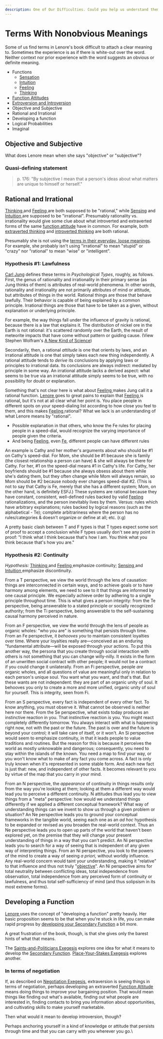 ```yaml
---
description: One of Our Difficulties. Could you help us understand them better?
---
```


# Terms With Nonobvious Meanings

Some of us find terms in Lenore's book difficult to attach a clear meaning to. Sometimes the experience is as if there is white-out over the word. Neither context nor prior experience with the word suggests an obvious or definite meaning.

* Functions
  * [Sensation](../function-attitude/perception/sensation/)
  * [Intuition](../function-attitude/perception/intuition/)
  * [Feeling](../function-attitude/judgement/feeling/)
  * [Thinking](../function-attitude/judgement/thinking/)
* [Function Attitudes](../function-attitude/)
* [Extroversion and Introversion](../../exegeses-and-hypotheses/introversion-extraversion/)
* Objective and Subjective
* Rational and Irrational
* Developing a function
* Logical Probabilities
* Imaginal

## Objective and Subjective

What does Lenore mean when she says "objective" or "subjective"?

### Quasi-defining statement&#xD;

> p. 176: "By subjective I mean that a person's ideas about what matters are unique to himself or herself."

## Rational and Irrational

[Thinking ](../function-attitude/judgement/thinking/)and [Feeling ](../function-attitude/judgement/feeling/)are both supposed to be "rational," while [Sensing](../function-attitude/perception/sensation/) and [Intuition ](../function-attitude/perception/intuition/)are supposed to be "irrational". Presumably rationality vs. irrationality would give some clue about what introverted and extraverted forms of the same [function attitude](../function-attitude/) have in common. For example, both [extraverted thinking](../function-attitude/judgement/thinking/extraverted-thinking.md) and [introverted thinking](../function-attitude/judgement/thinking/introverted-thinking.md) are both rational.

Presumably she is not using the [terms in their everyday, loose meanings](../../exegeses-and-hypotheses/not-personality/). For example, she probably isn't using "irrational" to mean "stupid" or "crazy" nor "rational" to mean "wise" or "intelligent".

### Hypothesis #1: Lawfulness

[Carl Jung](../../people-and-systems/carl-jung.md) defines these terms in _Psychological Types_, roughly, as follows. First, the genus of rationality and irrationality in their primary sense (as Jung thinks of them) is attributes of real-world phenomena. In other words, rationality and irrationality are not primarily attributes of mind or attitude, but attributes of things in the world. Rational things are those that behave lawfully. Their behavior is capable of being explained by a common principle. Irrational things are those that have to be taken as a given, without explanation or underlying principle.

For example, the way things fall under the influence of gravity is rational, because there is a law that explains it. The distribution of nickel ore in the Earth is not rational: it's scattered randomly over the Earth, the result of meteorite impacts that have come without pattern or guiding cause. (View Stephen Wolfram's [A New Kind of Science](https://www.wolframscience.com/nks/))

Secondarily, then, a rational _attitude_ is one that orients by laws, and an irrational attitude is one that simply takes each new thing independently. A rational attitude tends to _derive_ its conclusions by applying laws or principles to irrational data. Its conclusions are always indirect: mediated by principle in some way. An irrational attitude lacks a derived aspect: what seems to be true via an irrational attitude simply seems to be true, with no possibility for doubt or explanation.

Something that's not clear here is what about [Feeling ](../function-attitude/judgement/feeling/)makes Jung call it a rational function. [Lenore ](../../people-and-systems/lenore-thomson.md)goes to great pains to explain that [Feeling ](../function-attitude/judgement/feeling/)is rational, but it's not at all clear what her point is. You place people in different spots on your speed-dialing list according to how close you feel to them, and this makes [Feeling ](../function-attitude/judgement/feeling/)rational? What we lack is an understanding of what Lenore means by "rational".

* Possible explanation in that others, who know the Fe rules for placing people in a speed-dial, would recognize the varying importance of people given the criteria.
* And being [Feeling](../function-attitude/judgement/feeling/), even [Fe](../function-attitude/judgement/feeling/extraverted-feeling.md), different people can have different rules

An example is Cathy and her mother's arguments about who should be #1 on Cathy's speed-dial. For Mom, she should be #1 because she is family (the closest relationship a person can have) & she will always be there for Cathy. For her, #1 on the speed-dial means #1 in Cathy's life. For Cathy, her boyfriends should be #1 because she always obsess about them while she's dating them, but they often change while Mom will always remain, so Mom should be #2 because nobody ever changes speed-dial #2. (This is not to say that Cathy is Fe, merely that she has a different system; Mom, on the other hand, is definitely ESFJ.) These systems are rational because they have constant, consistent, well-defined rules backed by valid [Feeling ](../function-attitude/judgement/feeling/)rationalizations, and the person inevitably lives by them. Versus: rules which have arbitrary explanations; rules backed by logical reasons (such as the alphabetical - Te); complete arbitrariness where the person has no rules/categories & doesn't organize or define at all; etc. (r.g)

A pretty basic clash between T and F types is that T types expect some sort of proof to accept a conclusion while F types usually don't see any point in proof: "I think what I think because that's how I am. You think what you think because that's how you are."

### Hypothesis #2: Continuity

_Hypothesis:_ [Thinking ](../function-attitude/judgement/thinking/)and [Feeling ](../function-attitude/judgement/feeling/)emphasize continuity; [Sensing ](../function-attitude/perception/sensation/)and [Intuition ](../function-attitude/perception/intuition/)emphasize discontinuity.

From a T perspective, we view the world through the lens of causation: things are interconnected in certain ways, and to achieve goals or to have harmony among elements, we need to see to it that things are informed by one causal principle. We especially achieve order by adhering to a single principle throughout time. This is what gives a person integrity: from the Te perspective, being answerable to a stated principle or socially recognized authority; from the Ti perspective, being answerable to the self-sustaining causal harmony perceived in nature.

From an F perspective, we view the world through the lens of people as organic wholes: "who you are" is something that persists through time. From an Fe perspective, it _behooves you_ to maintain consistent loyalties over time. Where your loyalties really are—conceived as an enduring "fundamental attribute—will be exposed through your actions. To put this another way, the persona that you create through social interaction with others is not something that you can change willy-nilly. It exists in the form of an unwritten social contract with other people; it would not be a contract if you could change it unilaterally. From an Fi perspective, people _are_ organic wholes, and all questions of value are meaningful only in relation to each person's unique soul. You want what you want, and that's that. But these wants are not independent: they are part of an organic unity of soul. It behooves you only to create a more and more unified, organic unity of soul for yourself. This is integrity, seen from Fi.

From an S perspective, every fact is independent of every other fact. To know anything, you must observe it. What cannot be observed is neither here nor there. From the Se perspective, what exists today produces an instinctive reaction in you. That instinctive reaction _is_ you. You might react completely differently tomorrow. You always interact with what is happening right now, not with the past or the future. The past is over and the future is beyond your control; it will take care of itself, or it won't. An Si perspective would seem to emphasize continuity, in that it leads people to value traditions and routines. But the reason for this is because it perceives the world as mostly unknowable and dangerous; consequently, you need to stay within the islands of the known. You need a map to find your way, or you won't know what to make of any fact you come across. A fact is only truly known when it's represented in some stable form. And each new fact is just that: new, and independent of other facts. It becomes relevant to you by virtue of the map that you carry in your mind.

From an N perspective, the _appearance_ of continuity in things results only from the way you're looking at them; looking at them a different way would lead you to perceive a different continuity. N attitudes thus lead you to view things from a "meta" perspective: how would we understand things differently if we applied a different conceptual framework? What way of understanding things can we invent to show us through a given problem or situation? An Ne perspective leads you to ground your conceptual frameworks in the tangible world, seeing each one as an _ad hoc_ hypothesis to be expanded or revised as you broaden the real-world context. Thus an Ne perspective leads you to open up parts of the world that haven't been explored yet, on the premise that they will change your present understanding of things in a way that you can't predict. An Ni perspective leads you to search for a way of seeing that is independent of any given way of interpreting things. From an Ni perspective, you look to the powers of the mind to create a way of seeing _a priori,_ without worldly influence. Any real-world concern would taint your understanding, making it "relative" to that influence and thus not truly "[objective](https://web.archive.org/web/20050421215713/http://greenlightwiki.com/lenore-exegesis/objective)". An Ni perspective aims for total neutrality between conflicting ideas, total independence from observation, total independence from any perceived form of continuity or lawfulness, and thus total self-sufficiency of mind (and thus solipsism in its most extreme forms).

## Developing a Function

[Lenore ](../../people-and-systems/lenore-thomson.md)uses the concept of "developing a function" pretty heavily. Her basic proposition seems to be that when you're stuck in life, you can make rapid progress by [developing your Secondary Function](../function-attitude/cognitive-stack/secondary-function/developing-the-secondary.md) a bit more.

A great frustration of the book, though, is that she gives only the barest hints of what that means.

The [Saints-and-Politicians Exegesis](../../exegeses-and-hypotheses/introversion-extraversion/saints-and-politicians-exegesis.md) explores one idea for what it means to develop the [Secondary Function](../function-attitude/cognitive-stack/secondary-function/). [Place-Your-Stakes Exegesis](../../exegeses-and-hypotheses/introversion-extraversion/place-your-stakes-exegesis.md) explores another.

### In terms of negotiation

If, as described on [Negotiation Exegesis](../../exegeses-and-hypotheses/introversion-extraversion/negotiation-exegesis.md), extraversion is seeing things in terms of negotiation, perhaps developing an extraverted [Function Attitude](https://web.archive.org/web/20060620054644/http://greenlightwiki.com/lenore-exegesis/Function_Attitude) means doing things to improve your bargaining position. That would mean things like finding out what's available, finding out what people are interested in, finding contacts to bring you information about opportunities, and cultivating skills to make yourself marketable.

Then what would it mean to develop introversion, though?

Perhaps anchoring yourself in a kind of knowledge or attitude that persists through time and that you can carry with you wherever you go.\


